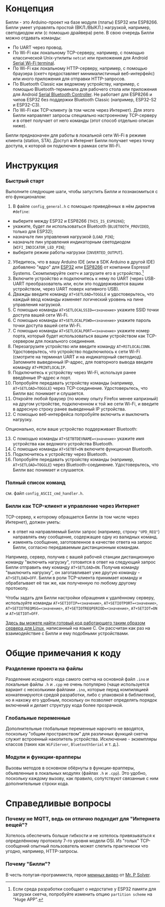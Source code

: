 # Концепция
Билли - это Arduino-проект на базе модуля (платы) ESP32 или ESP8266. Билли умеет управлять простой (ВКЛ./ВЫКЛ.) нагрузкой, например, светодиодом или (с помощью драйвера) реле.
В свою очередь Билли можно отдавать команды:
- По UART через провод.
- По Wi-Fi как локальному TCP-серверу, например, с помощью классической Unix-утилиты `netcat` или приложения для Android [Serial Wi-Fi terminal](https://serial-wifi-terminal.en.softonic.com/android).   
- По Wi-Fi как локальному HTTP-серверу, например, с помощью браузера (скетч предоставляет минималистичный веб-интерфейс) или иного приложения для отправки HTTP-запросов.
- По Bluetooth Classic как ведомому устройству, например, с помощью Bluetooth-терминала для рабочего стола или приложения для Android [Serial Bluetooth Controller](https://bluetooth-serial-controller.en.softonic.com/android). Не работает для ESP8266 и чипов ESP32 без поддержки Bluetooth Classic (например, ESP32-S2 и ESP32-C3).
- По Wi-Fi как TCP-клиенту (в том числе через Интернет). Для этого Билли направляет запросы специально настроенному TCP-серверу и в ответ получает от него команды (этот способ отдельно описан ниже).

Билли предназначен для работы в локальной сети Wi-Fi в режиме клиента (station, STA). Доступ в Интернет Билли получает через точку доступа, к которой он подключен в рамках сети Wi-Fi.

# Инструкция
### Быстрый старт
Выполните следующие шаги, чтобы запустить Билли и познакомиться с его функционалом:
1. В файле `config_general.h` с помощью приведённых в нём директив `#define`:
- выберите между ESP32 и ESP8266 (`THIS_IS_ESP8266`);
- укажите, будет ли использоваться Bluetooth (`BLUETOOTH_PROVIDED`, только для ESP32);
- назначьте пин управления нагрузкой (`LOAD_PIN`);
- назначьте пин управления индикаторным светодиодом (`WIFI_INDICATOR_LED_PIN`);
- выберите режим работы нагрузки (`INVERTED_OUTPUT`).
2. Убедитесь, что в вашу Arduino IDE (или в SDK Arduino в другой IDE) добавлено "ядро" для [ESP32](https://github.com/espressif/arduino-esp32) или [ESP8266](https://github.com/esp8266/Arduino) от компании Espressif Systems. Скомпилируйте скетч и загрузите его в устройство.[^1]
3. Включите устройство и подключитесь к нему по UART (через USB-UART преобразователь или, если это поддерживается вашим устройством, через UART поверх нативного USB).
4. Дважды введите команду `AT+SETLOAD=TOGGLE` и удостоверьтесь, что каждый ввод команды изменяет логический уровень на пине управления нагрузкой.
5. С помощью команды `AT+SETLOCALSSID=<значение>` укажите SSID точки доступа вашей сети Wi-Fi.
6. С помощью команды `AT+SETLOCALPSWD=<значение>` укажите пароль точки доступа вашей сети Wi-Fi.
7. С помощью команды `AT+SETLOCALPORT=<значение>` укажите номер порта, который будет использоваться вашим устройством как TCP-сервером для локального соединения.
8. Перезагрузите устройство или введите команду `AT+RSTLOCALCONN`. Удостоверьтесь, что устройство подключилось к сети Wi-Fi (смотрите на терминал UART и на индикаторный светодиод). Запомните выведенный IP-адрес, для повторного вывода введите команду `AT+PRINTLOCALIP`.
9. Подключитесь к устройству через Wi-Fi, используя ранее введённые IP-адрес и порт.
10. Попробуйте передавать устройству команды (например, `AT+SETLOAD=TOGGLE`) через TCP-соединение. Удостоверьтесь, что Билли вас понимает и слушается.
11. Откройте любой браузер (по моему опыту Firefox менее капризный) на другом устройстве, подключенном к той же сети Wi-Fi, и введите в адресную строку ранее выведенный IP устройства.
12. С помощью веб-интерфейса попробуйте включить и выключить нагрузку.

Опционально, если ваше устройство поддерживает Bluetooth:

13. С помощью команды `AT+SETBTDEVNAME=<значение>` укажите имя устройства как ведомого устройства Bluetooth.
14. С помощью команды `AT+SETBT=ON` включите функционал Bluetooth.
15. Подключитесь к устройству через Bluetooth.
16. Попробуйте передавать устройству команды (например, `AT+SETLOAD=TOGGLE`) через Bluetooth-соединение. Удостоверьтесь, что Билли вас понимает и слушается.

### Полный список команд
см. файл `config_ASCII_cmd_handler.h`.

### Билли как TCP-клиент и управление через Интернет
TCP-сервер, к которому обращается Билли (в том числе через Интернет), должен уметь:
- в ответ на направляемый Билли запрос (например, строку `"UPD_REQ"`) направлять ему сообщение, содержащее одну из валидных команд.
- изменять сообщение, заготовленное в качестве ответа на запрос Билли, согласно передаваемым дистанционным командам.

Например, сервер, получив с вашей рабочей станции дистанционную команду "включить нагрузку", готовится в ответ на следующий запрос Билли отправить ему команду `AT+SETLOAD=ON`. Получив команду "выключить нагрузку", он заготавливает уже другую команду - `AT+SETLOAD=OFF`. Билли в роли TCP-клиента принимает команду и обрабатывает её так же, как полученную по любому другому протоколу.

Чтобы задать для Билли настройки обращения к удалённому серверу, используйте команды `AT+SETIOTIP=<значение>`, `AT+SETIOTPORT=<значение>`, `AT+SETIOTREQMSG=<значение>`, `AT+SETIOTREQPERIOD=<значение>`, `AT+SETIOT=ON` и `AT+SETIOT=OFF`.

[Здесь вы можете найти готовый код работающего таким образом сервера для Linux](https://github.com/ErlingSigurdson/server0451/tree/main), написанный на языке С. Он рассчитан как раз на взаимодействие с Билли и ему подобными устройствами.

# Общие примечания к коду

### Разделение проекта на файлы
Разделение исходного кода самого скетча на основной файл `.ino` и локальные файлы `.h` и `.cpp` не очень популярно (чаще используется вариант с несколькими файлами `.ino`, которые перед компиляцией конкатенируются средой разработки, либо с упаковкой в библиотеки), но я нахожу его удобным, поскольку он позволяет определять порядок включений и делает структуру кода более прозрачной.

### Глобальные переменные
Дополнительные глобальные переменные нарочито не вводятся, поскольку "общим пространством" для различных функций скетча служит встроенный накопитель устройства. Исключение - экземпляры классов (таких как `WiFiServer`, `BluetoothSerial` и т. д.).

### Модули и функции-врапперы
Вызовы методов в основном обёрнуты в функции-врапперы, объявленные в локальных модулях (файлах `.h` и `.cpp`). Это удобно, поскольку каждому вызову, как правило, сопутствуют связанные с ним дополнительные строки кода.

# Справедливые вопросы
### Почему не MQTT, ведь он отлично подходит для "Интернета вещей"?
Хотелось обеспечить больше гибкости и не хотелось привязываться к определённому протоколу 7-го уровня модели OSI. Из "голых" TCP-сообщений опытный пользователь может слепить практически что угодно, например, HTTP-запросы.

### Почему "Билли"?
В честь попугая-программиста, героя [мемных видео](https://www.youtube.com/watch?v=0MhVkKHYUAY&list=PLkdGijFCNuVmu35l6EJxdvsvf7xj4EQVf&index=21) от [Mr. P Solver](https://www.youtube.com/c/mrpsolver).

[^1]: Если среда разработки сообщает о недостатке у ESP32 памяти для загрузки скетча,
попробуйте изменить опцию `partition scheme` на "Huge APP".
